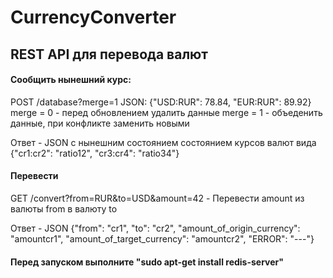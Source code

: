 # CurrencyConverter
## REST API для перевода валют

#### Сообщить нынешний курс:
POST /database?merge=1 JSON: {"USD:RUR": 78.84, "EUR:RUR": 89.92}
merge = 0 - перед обновлением удалить данные
merge = 1 - объеденить данные, при конфликте заменить новыми

Ответ - JSON с нынешним состоянием состоянием курсов валют вида {"cr1:cr2": "ratio12", "cr3:cr4": "ratio34"}

#### Перевести

GET /convert?from=RUR&to=USD&amount=42 - Перевести amount из валюты from в валюту to

Ответ - JSON {"from": "cr1", "to": "cr2", "amount_of_origin_currency": "amountcr1", "amount_of_target_currency": "amountcr2", "ERROR": "---"}

#### Перед запуском выполните "sudo apt-get install redis-server"

